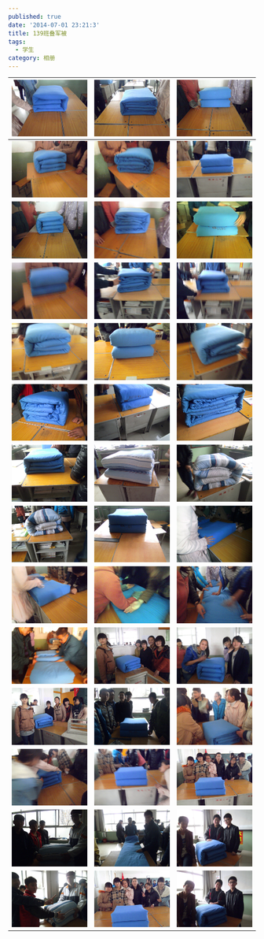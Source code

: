 ```yaml
---
published: true
date: '2014-07-01 23:21:3'
title: 139班叠军被
tags:
  - 学生
category: 相册
---
```

| ![1](/source/images/2014/07/139junbei/1.jpg)   | ![2](/source/images/2014/07/139junbei/2.jpg)   | ![3](/source/images/2014/07/139junbei/3.jpg)   |
|------------------------------------------|------------------------------------------|------------------------------------------|
| ![4](/source/images/2014/07/139junbei/4.jpg)   | ![5](/source/images/2014/07/139junbei/5.jpg)   | ![6](/source/images/2014/07/139junbei/6.jpg)   |
| ![7](/source/images/2014/07/139junbei/7.jpg)   | ![8](/source/images/2014/07/139junbei/8.jpg)   | ![9](/source/images/2014/07/139junbei/9.jpg)   |
| ![10](/source/images/2014/07/139junbei/10.jpg) | ![11](/source/images/2014/07/139junbei/11.jpg) | ![12](/source/images/2014/07/139junbei/12.jpg) |
| ![13](/source/images/2014/07/139junbei/13.jpg) | ![14](/source/images/2014/07/139junbei/14.jpg) | ![15](/source/images/2014/07/139junbei/15.jpg) |
| ![16](/source/images/2014/07/139junbei/16.jpg) | ![17](/source/images/2014/07/139junbei/17.jpg) | ![18](/source/images/2014/07/139junbei/18.jpg) |
| ![19](/source/images/2014/07/139junbei/19.jpg) | ![20](/source/images/2014/07/139junbei/20.jpg) | ![21](/source/images/2014/07/139junbei/21.jpg) |
| ![22](/source/images/2014/07/139junbei/22.jpg) | ![23](/source/images/2014/07/139junbei/23.jpg) | ![24](/source/images/2014/07/139junbei/24.jpg) |
| ![25](/source/images/2014/07/139junbei/25.jpg) | ![26](/source/images/2014/07/139junbei/26.jpg) | ![27](/source/images/2014/07/139junbei/27.jpg) |
| ![28](/source/images/2014/07/139junbei/28.jpg) | ![29](/source/images/2014/07/139junbei/29.jpg) | ![30](/source/images/2014/07/139junbei/30.jpg) |
| ![31](/source/images/2014/07/139junbei/31.jpg) | ![32](/source/images/2014/07/139junbei/32.jpg) | ![33](/source/images/2014/07/139junbei/33.jpg) |
| ![34](/source/images/2014/07/139junbei/34.jpg) | ![35](/source/images/2014/07/139junbei/35.jpg) | ![36](/source/images/2014/07/139junbei/36.jpg) |
| ![37](/source/images/2014/07/139junbei/37.jpg) | ![38](/source/images/2014/07/139junbei/38.jpg) | ![39](/source/images/2014/07/139junbei/39.jpg) |
| ![40](/source/images/2014/07/139junbei/40.jpg) | ![41](/source/images/2014/07/139junbei/41.jpg) | ![42](/source/images/2014/07/139junbei/42.jpg) |
